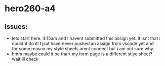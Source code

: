 # hero260-a4


## Issues:
- lets start here. 4:15am and I havent submitted this assign yet. It isnt that i couldnt do it! I jsut have never pushed an assign from vscode yet and for some reason my style sheets arent connect but i am not sure why.
- hmm maybe could it be thart my form page is a different stlye sheet? wait ill check
